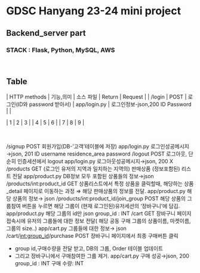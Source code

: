 # GDSC Hanyang 23-24 mini project
## Backend_server part
### STACK : Flask, Python, MySQL, AWS
<br>   
   
## Table   


| HTTP methods | 기능,의미 |	소스 파일 |	Return | Request |
| /login | POST | 로그인(ID와 password 받아서) |	app/login.py | 로그인정보-json,200	ID Password | |

| 1 | 2 | 3 |
| 4 | 5 | 6 |
| 7 | 8 | 9 |


<br>   
	

/signup	POST	회원가입(DB-’고객’테이블에 저장)	app/login.py	로그인성공메시지→json, 201	ID
username 
residence_area 
password 
/logout	POST	로그아웃, 단순히 인증세션에서 logout	app/login.py	로그아웃성공메시지→json, 200	X
/products	GET	(로그인 유저의 지역과 일치하는 지역의) 판매상품 (정보포함된) 리스트 전달	app/product.py	DB정보 모두 포함된 상품들의 정보→json	
/products/int:product_id	GET	상품리스트에서 특정 상품을 클릭할때,  해당하는 상품_detail 페이지로 이동하는 과정
⇒ 해당 판매상품의 정보를 전달.	app/product.py	해당 상품의 정보→ json	
/products/int:product_id/join_group	POST	해당 상품의 그룹참여 버튼을 누르면 해당 그룹이 (현재 로그인된)유저세션의 ‘장바구니’에 담김.	app/product.py	해당 그룹의 id만 json	group_id : INT
/cart	GET	장바구니 페이지 접속시에 유저의 그룹들에 대한 정보 전달( 해당 공동 구매 그룹의 상품이름, 마켓이름, 그룹의 size..)	app/cart.py	그룹들에 대한 정보→ json	
/cart/<int:group_id>/purchase	POST	장바구니 페이지에서 최종 구매버튼 클릭
-  group id,구매수량을 전달 받고, DB의 그룹, Order 테이블 업데이트
- 그리고 장바구니에서 구매참여한 그룹 제거.	app/cart.py	구매 성공→json, 200	group_id : INT
구매 수량: INT
					
